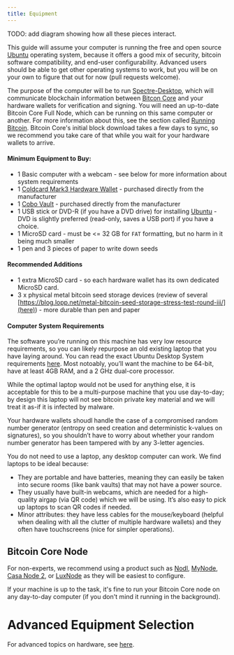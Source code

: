 ```yaml
---
title: Equipment
---
```


TODO: add diagram showing how all these pieces interact.

This guide will assume your computer is running the free and open source [Ubuntu](https://ubuntu.com/) operating system, because it offers a good mix of security, bitcoin software compatibility, and end-user configurability.
Advanced users should be able to get other operating systems to work, but you will be on your own to figure that out for now (pull requests welcome).

The purpose of the computer will be to run [Spectre-Desktop](https://github.com/cryptoadvance/specter-desktop), which will communicate blockchain information between [Bitcon Core](https://bitcoin.org/en/full-node) and your hardware wallets for verification and signing.
You will need an up-to-date Bitcoin Core Full Node, which can be running on this same computer or another.
For more information about this, see the section called [Running Bitcoin](/running-bitcoin).
Bitcoin Core's initial block download takes a few days to sync, so we recommend you take care of that while you wait for your hardware wallets to arrive.


#### Minimum Equipment to Buy:
* 1 Basic computer with a webcam - see below for more information about system requirements
* 1 [Coldcard Mark3 Hardware Wallet](https://coldcardwallet.com/) - purchased directly from the manufacturer
* 1 [Cobo Vault](https://cobo.com/hardware-wallet/cobo-vault) - purchased directly from the manufacturer
* 1 USB stick or DVD-R (if you have a DVD drive) for installing [Ubuntu](https://ubuntu.com/) - DVD is slightly preferred (read-only, saves a USB port) if you have a choice.
* 1 MicroSD card - must be <= 32 GB for `FAT` formatting, but no harm in it being much smaller
* 1 pen and 3 pieces of paper to write down seeds

#### Recommended Additions
* 1 extra MicroSD card - so each hardware wallet has its own dedicated MicroSD card.
* 3 x physical metal bitcoin seed storage devices (review of several [https://blog.lopp.net/metal-bitcoin-seed-storage-stress-test-round-iii/](here)) - more durable than pen and paper


#### Computer System Requirements
The software you’re running on this machine has very low resource requirements, so you can likely repurpose an old existing laptop that you have laying around.
You can read the exact Ubuntu Desktop System requirements [here](https://help.ubuntu.com/community/Installation/SystemRequirements).
Most notoably, you’ll want the machine to be 64-bit, have at least 4GB RAM, and a 2 GHz dual-core processor.

While the optimal laptop would not be used for anything else, it is acceptable for this to be a multi-purpose machine that you use day-to-day; by design this laptop will not see bitcoin private key material and we will treat it as-if it is infected by malware.

Your hardware wallets shoudl handle the case of a compromised random number generator (entropy on seed creation and deterministic k-values on signatures), so you shouldn’t have to worry about whether your random number generator has been tampered with by any 3-letter agencies.

You do not need to use a laptop, any desktop computer can work. We find laptops to be ideal because:
* They are portable and have batteries, meaning they can easily be taken into secure rooms (like bank vaults) that may not have a power source.
* They usually have built-in webcams, which are needed for a high-quality airgap (via QR code) which we will be using. It’s also easy to pick up laptops to scan QR codes if needed.
* Minor attributes: they have less cables for the mouse/keyboard (helpful when dealing with all the clutter of multiple hardware wallets) and they often have touchscreens (nice for simpler operations).

## Bitcoin Core Node
For non-experts, we recommend using a product such as [Nodl](https://www.nodl.it/), [MyNode](https://mynodebtc.com/), [Casa Node 2](https://keys.casa/lightning-bitcoin-node), or [LuxNode](https://luxnode.io/) as they will be easiest to configure.

If your machine is up to the task, it's fine to run your Bitcoin Core node on any day-to-day computer (if you don't mind it running in the background).


# Advanced Equipment Selection
For advanced topics on hardware, see [here](/equipment-advanced).
